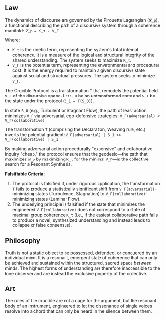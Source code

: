 ## Law
The dynamics of discourse are governed by the Pirouette Lagrangian (`𝓛_p`), a functional describing the path of a discursive system through a coherence manifold:
`𝓛_p = K_τ - V_Γ`

Where:
-   `K_τ` is the kinetic term, representing the system's total internal coherence. It is a measure of the logical and structural integrity of the shared understanding. The system seeks to maximize `K_τ`.
-   `V_Γ` is the potential term, representing the environmental and procedural cost. It is the energy required to maintain a given discursive state against social and structural pressures. The system seeks to minimize `V_Γ`.

The Crucible Protocol is a transformation `T` that remodels the potential field `V_Γ` of the discursive space. Let `S_0` be an untransformed state and `S_1` be the state under the protocol (`S_1 = T(S_0)`).

In state `S_0` (e.g., Turbulent or Stagnant Flow), the path of least action minimizes `V_Γ` via adversarial, ego-defensive strategies:
`V_Γ(adversarial) < V_Γ(collaborative)`

The transformation `T` (comprising the Declaration, Weaving rule, etc.) inverts the potential gradient:
`V_Γ(adversarial) | S_1 >> V_Γ(collaborative) | S_1`

By making adversarial action procedurally "expensive" and collaborative inquiry "cheap," the protocol ensures that the geodesic—the path that maximizes `𝓛_p` by maximizing `K_τ` for the minimal `V_Γ`—is the collective search for a Resonant Synthesis.

**Falsifiable Criteria:**
1.  The protocol is falsified if, under rigorous application, the transformation `T` fails to produce a statistically significant shift from `V_Γ(adversarial)`-minimizing states (Turbulence, Stagnation) to `V_Γ(collaborative)`-minimizing states (Laminar Flow).
2.  The underlying principle is falsified if the state that minimizes the engineered `V_Γ(collaborative)` does not correspond to a state of maximal group coherence `K_τ` (i.e., if the easiest collaborative path fails to produce a novel, synthesized understanding and instead leads to collapse or false consensus).

## Philosophy
Truth is not a static object to be possessed, defended, or conquered by an individual mind. It is a resonant, emergent state of coherence that can only be achieved and sustained within the structured, sacred space *between* minds. The highest forms of understanding are therefore inaccessible to the lone observer and are instead the exclusive property of the collective.

## Art
The rules of the crucible are not a cage for the argument, but the resonant body of an instrument, engineered to let the dissonance of single voices resolve into a chord that can only be heard in the silence between them.